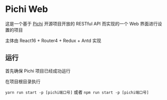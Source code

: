 # Pichi Web

这是一个基于 [Pichi](https://github.com/pichi-router/pichi) 开源项目开放的 RESTful API 而实现的一个 Web 界面进行设置的项目

主体由 React16 + Router4 + Redux + Antd 实现

## 运行
首先确保 Pichi 项目已经成功运行

在项目根目录执行

`yarn run start -p [pichi端口号]` 或者 `npm run start -p [pichi端口号]` 
